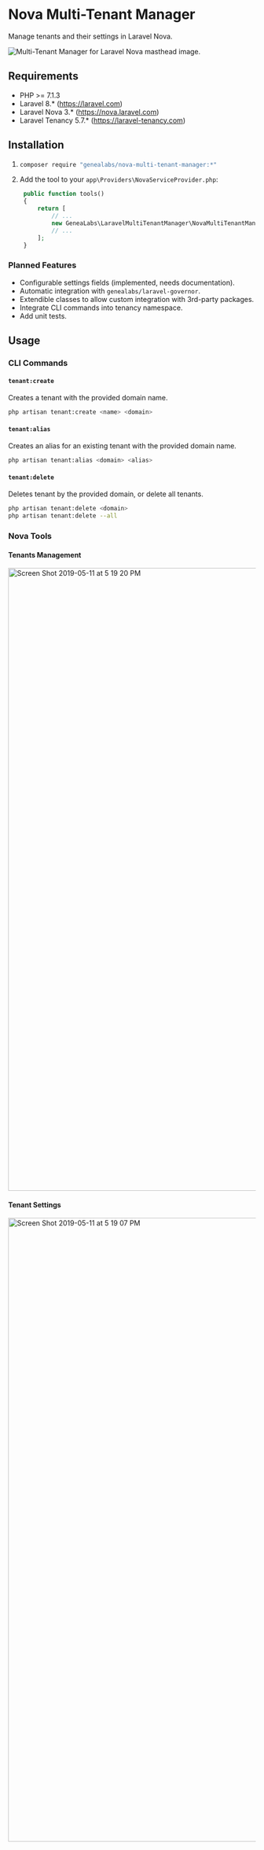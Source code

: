 # Nova Multi-Tenant Manager
Manage tenants and their settings in Laravel Nova.

![Multi-Tenant Manager for Laravel Nova masthead image.](https://repository-images.githubusercontent.com/186168087/0a8f8d80-f1b7-11e9-93ee-6399860d51f4)

## Requirements
- PHP >= 7.1.3
- Laravel 8.* (https://laravel.com)
- Laravel Nova 3.* (https://nova.laravel.com)
- Laravel Tenancy 5.7.* (https://laravel-tenancy.com)

## Installation
1. ```sh
   composer require "genealabs/nova-multi-tenant-manager:*"
   ```
2. Add the tool to your `app\Providers\NovaServiceProvider.php`:
   ```php
    public function tools()
    {
        return [
            // ...
            new GeneaLabs\LaravelMultiTenantManager\NovaMultiTenantManager,
            // ...
        ];
    }
   ```

### Planned Features
- Configurable settings fields (implemented, needs documentation).
- Automatic integration with `genealabs/laravel-governor`.
- Extendible classes to allow custom integration with 3rd-party packages.
- Integrate CLI commands into tenancy namespace.
- Add unit tests.

## Usage
### CLI Commands
#### `tenant:create`
Creates a tenant with the provided domain name.
```sh
php artisan tenant:create <name> <domain>
```

#### `tenant:alias`
Creates an alias for an existing tenant with the provided domain name.
```sh
php artisan tenant:alias <domain> <alias>
```

#### `tenant:delete`
Deletes tenant by the provided domain, or delete all tenants.
```sh
php artisan tenant:delete <domain>
php artisan tenant:delete --all
```

### Nova Tools
#### Tenants Management
<img width="1267" alt="Screen Shot 2019-05-11 at 5 19 20 PM" src="https://user-images.githubusercontent.com/1791050/57576338-26298780-7412-11e9-8a16-44f465d20665.png">

#### Tenant Settings
<img width="1269" alt="Screen Shot 2019-05-11 at 5 19 07 PM" src="https://user-images.githubusercontent.com/1791050/57576337-26298780-7412-11e9-8169-bd1bb38a9924.png">

